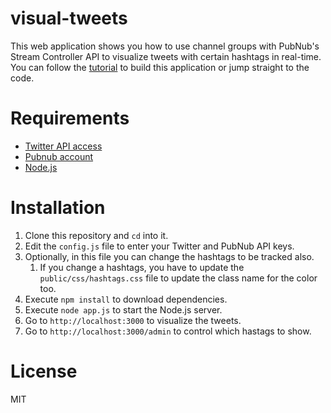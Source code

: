 # visual-tweets
This web application shows you how to use channel groups with PubNub's Stream Controller API to visualize tweets with certain hashtags in real-time. You can follow the [tutorial](http://tutorials.pluralsight.com/interesting-apis/visualizing-tweets-with-pubnub-s-stream-controller-and-css3-animations) to build this application or jump straight to the code.

# Requirements

- [Twitter API access](https://dev.twitter.com/apps/new)
- [Pubnub account](https://admin.pubnub.com/#/register)
- [Node.js](https://nodejs.org/en/download/)

# Installation
1. Clone this repository and `cd` into it.
2. Edit the `config.js` file to enter your Twitter and PubNub API keys.
3. Optionally, in this file you can change the hashtags to be tracked also.
    1. If you change a hashtags, you have to update the `public/css/hashtags.css` file to update the class name for the color too.
4. Execute `npm install` to download dependencies.
5. Execute `node app.js` to start the Node.js server.
6. Go to `http://localhost:3000` to visualize the tweets.
7. Go to `http://localhost:3000/admin` to control which hastags to show. 

# License
MIT